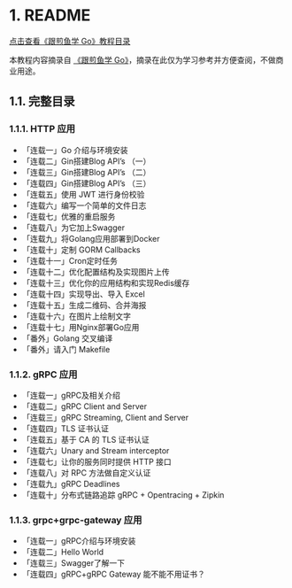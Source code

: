 # 1. README

[点击查看《跟煎鱼学 Go》教程目录](https://eddycjy.com/go-categories/)

本教程内容摘录自 [《跟煎鱼学 Go》](https://eddycjy.com/go-categories/)，摘录在此仅为学习参考并方便查阅，不做商业用途。

## 1.1. 完整目录

### 1.1.1. HTTP 应用

* 「连载一」Go 介绍与环境安装
* 「连载二」Gin搭建Blog API’s （一）
* 「连载三」Gin搭建Blog API’s （二）
* 「连载四」Gin搭建Blog API’s （三）
* 「连载五」使用 JWT 进行身份校验
* 「连载六」编写一个简单的文件日志
* 「连载七」优雅的重启服务
* 「连载八」为它加上Swagger
* 「连载九」将Golang应用部署到Docker
* 「连载十」定制 GORM Callbacks
* 「连载十一」Cron定时任务
* 「连载十二」优化配置结构及实现图片上传
* 「连载十三」优化你的应用结构和实现Redis缓存
* 「连载十四」实现导出、导入 Excel
* 「连载十五」生成二维码、合并海报
* 「连载十六」在图片上绘制文字
* 「连载十七」用Nginx部署Go应用
* 「番外」Golang 交叉编译
* 「番外」请入门 Makefile

### 1.1.2. gRPC 应用

* 「连载一」gRPC及相关介绍
* 「连载二」gRPC Client and Server
* 「连载三」gRPC Streaming, Client and Server
* 「连载四」TLS 证书认证
* 「连载五」基于 CA 的 TLS 证书认证
* 「连载六」Unary and Stream interceptor
* 「连载七」让你的服务同时提供 HTTP 接口
* 「连载八」对 RPC 方法做自定义认证
* 「连载九」gRPC Deadlines
* 「连载十」分布式链路追踪 gRPC + Opentracing + Zipkin

### 1.1.3. grpc+grpc-gateway 应用

* 「连载一」gRPC介绍与环境安装
* 「连载二」Hello World
* 「连载三」Swagger了解一下
* 「连载四」gRPC+gRPC Gateway 能不能不用证书？
